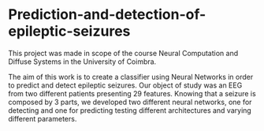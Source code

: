 # Prediction-and-detection-of-epileptic-seizures

This project was made in scope of the course Neural Computation and Diffuse Systems in the University of Coimbra.

The aim of this work is to create a classifier using Neural Networks in order to
predict and detect epileptic seizures. Our object of study was an EEG from two
different patients presenting 29 features. Knowing that a seizure is composed by 3 parts,
we developed two different neural networks, one for detecting and one for predicting
testing different architectures and varying different parameters.
